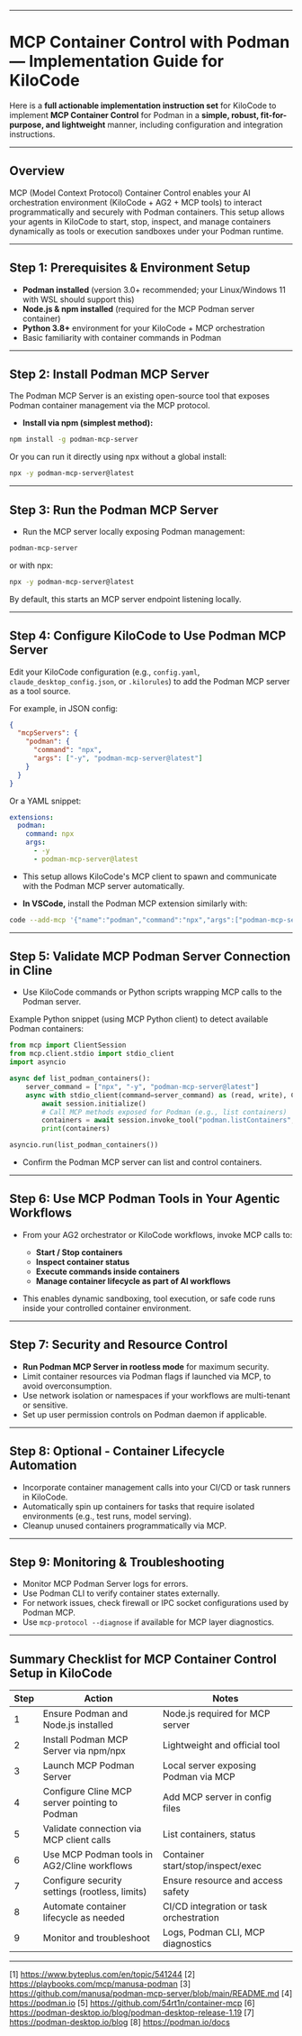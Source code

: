 

***

# MCP Container Control with Podman — Implementation Guide for KiloCode

Here is a **full actionable implementation instruction set** for KiloCode to implement **MCP Container Control** for Podman in a **simple, robust, fit-for-purpose, and lightweight** manner, including configuration and integration instructions.

***

## Overview

MCP (Model Context Protocol) Container Control enables your AI orchestration environment (KiloCode + AG2 + MCP tools) to interact programmatically and securely with Podman containers. This setup allows your agents in KiloCode to start, stop, inspect, and manage containers dynamically as tools or execution sandboxes under your Podman runtime.

***

## Step 1: Prerequisites & Environment Setup

- **Podman installed** (version 3.0+ recommended; your Linux/Windows 11 with WSL should support this)
- **Node.js & npm installed** (required for the MCP Podman server container)
- **Python 3.8+** environment for your KiloCode + MCP orchestration
- Basic familiarity with container commands in Podman

***

## Step 2: Install Podman MCP Server

The Podman MCP Server is an existing open-source tool that exposes Podman container management via the MCP protocol.

- **Install via npm (simplest method):**

```bash
npm install -g podman-mcp-server
```

Or you can run it directly using npx without a global install:

```bash
npx -y podman-mcp-server@latest
```

***

## Step 3: Run the Podman MCP Server

- Run the MCP server locally exposing Podman management:

```bash
podman-mcp-server
```

or with npx:

```bash
npx -y podman-mcp-server@latest
```

By default, this starts an MCP server endpoint listening locally.

***

## Step 4: Configure KiloCode to Use Podman MCP Server

Edit your KiloCode configuration (e.g., `config.yaml`, `claude_desktop_config.json`, or `.kilorules`) to add the Podman MCP server as a tool source.

For example, in JSON config:

```json
{
  "mcpServers": {
    "podman": {
      "command": "npx",
      "args": ["-y", "podman-mcp-server@latest"]
    }
  }
}
```

Or a YAML snippet:

```yaml
extensions:
  podman:
    command: npx
    args:
      - -y
      - podman-mcp-server@latest
```

- This setup allows KiloCode's MCP client to spawn and communicate with the Podman MCP server automatically.

- **In VSCode,** install the Podman MCP extension similarly with:

```bash
code --add-mcp '{"name":"podman","command":"npx","args":["podman-mcp-server@latest"]}'
```

***

## Step 5: Validate MCP Podman Server Connection in Cline

- Use KiloCode commands or Python scripts wrapping MCP calls to the Podman server.

Example Python snippet (using MCP Python client) to detect available Podman containers:

```python
from mcp import ClientSession
from mcp.client.stdio import stdio_client
import asyncio

async def list_podman_containers():
    server_command = ["npx", "-y", "podman-mcp-server@latest"]
    async with stdio_client(command=server_command) as (read, write), ClientSession(read, write) as session:
        await session.initialize()
        # Call MCP methods exposed for Podman (e.g., list containers)
        containers = await session.invoke_tool("podman.listContainers", {})
        print(containers)

asyncio.run(list_podman_containers())
```

- Confirm the Podman MCP server can list and control containers.

***

## Step 6: Use MCP Podman Tools in Your Agentic Workflows

- From your AG2 orchestrator or KiloCode workflows, invoke MCP calls to:

  - **Start / Stop containers**
  - **Inspect container status**
  - **Execute commands inside containers**
  - **Manage container lifecycle as part of AI workflows**

- This enables dynamic sandboxing, tool execution, or safe code runs inside your controlled container environment.

***

## Step 7: Security and Resource Control

- **Run Podman MCP Server in rootless mode** for maximum security.
- Limit container resources via Podman flags if launched via MCP, to avoid overconsumption.
- Use network isolation or namespaces if your workflows are multi-tenant or sensitive.
- Set up user permission controls on Podman daemon if applicable.

***

## Step 8: Optional - Container Lifecycle Automation

- Incorporate container management calls into your CI/CD or task runners in KiloCode.
- Automatically spin up containers for tasks that require isolated environments (e.g., test runs, model serving).
- Cleanup unused containers programmatically via MCP.

***

## Step 9: Monitoring & Troubleshooting

- Monitor MCP Podman Server logs for errors.
- Use Podman CLI to verify container states externally.
- For network issues, check firewall or IPC socket configurations used by Podman MCP.
- Use `mcp-protocol --diagnose` if available for MCP layer diagnostics.

***

## Summary Checklist for MCP Container Control Setup in KiloCode

| Step | Action                                        | Notes                                   |
|-------|----------------------------------------------|-----------------------------------------|
| 1     | Ensure Podman and Node.js installed          | Node.js required for MCP server         |
| 2     | Install Podman MCP Server via npm/npx        | Lightweight and official tool           |
| 3     | Launch MCP Podman Server                      | Local server exposing Podman via MCP    |
| 4     | Configure Cline MCP server pointing to Podman| Add MCP server in config files          |
| 5     | Validate connection via MCP client calls     | List containers, status                  |
| 6     | Use MCP Podman tools in AG2/Cline workflows  | Container start/stop/inspect/exec       |
| 7     | Configure security settings (rootless, limits)| Ensure resource and access safety       |
| 8     | Automate container lifecycle as needed       | CI/CD integration or task orchestration |
| 9     | Monitor and troubleshoot                      | Logs, Podman CLI, MCP diagnostics       |

***


[1] https://www.byteplus.com/en/topic/541244
[2] https://playbooks.com/mcp/manusa-podman
[3] https://github.com/manusa/podman-mcp-server/blob/main/README.md
[4] https://podman.io
[5] https://github.com/54rt1n/container-mcp
[6] https://podman-desktop.io/blog/podman-desktop-release-1.19
[7] https://podman-desktop.io/blog
[8] https://podman.io/docs